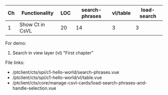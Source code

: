 | Ch  | Functionality   | LOC | search-phrases | vl/table | load-search |
| --- | --------------- | --- | -------------- | -------- | ----------- |
| 1   | Show Ct in CsVL | 20  | 14             | 3        | 3           |

For demo:

1. Search in view layer (vl) "First chapter"

File links:

- /ptclient/cts/spi/c1-hello-world/search-phrases.vue
- /ptclient/cts/spi/c1-hello-world/vl/table.vue
- /ptclient/cts/core/manage-csvl-cards/load-search-phrases-and-handle-selection.vue
